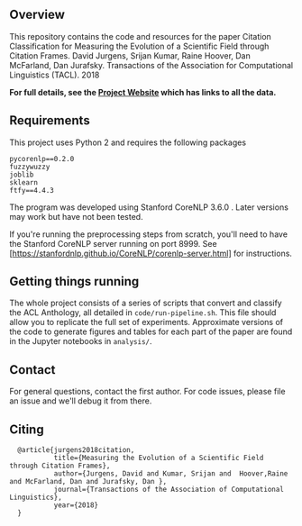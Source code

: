 ## Overview

This repository contains the code and resources for the paper Citation Classification for Measuring the Evolution of a Scientific Field through Citation Frames. David Jurgens, Srijan Kumar, Raine Hoover, Dan McFarland, Dan Jurafsky. Transactions of the Association for Computational Linguistics (TACL). 2018

**For full details, see the [Project Website](http://jurgens.people.si.umich.edu/citation-function/) which has links to all the data.**

## Requirements

This project uses Python 2 and requires the following packages

```
pycorenlp==0.2.0
fuzzywuzzy
joblib
sklearn
ftfy==4.4.3
```

The program was developed using Stanford CoreNLP 3.6.0 .  Later versions may work but have not been tested.

If you're running the preprocessing steps from scratch, you'll need to have the Stanford CoreNLP server running on port 8999.  See [https://stanfordnlp.github.io/CoreNLP/corenlp-server.html] for instructions.

## Getting things running

The whole project consists of a series of scripts that convert and classify the ACL Anthology, all detailed in `code/run-pipeline.sh`.  This file should allow you to replicate the full set of experiments.  Approximate versions of the code to generate figures and tables for each part of the paper are found in the Jupyter notebooks in `analysis/`.  

## Contact

For general questions, contact the first author.  For code issues, please file an issue and we'll debug it from there.


## Citing 
```
  @article{jurgens2018citation,
           title={Measuring the Evolution of a Scientific Field through Citation Frames},
           author={Jurgens, David and Kumar, Srijan and  Hoover,Raine  and McFarland, Dan and Jurafsky, Dan },
           journal={Transactions of the Association of Computational Linguistics},
           year={2018}
  }
```
